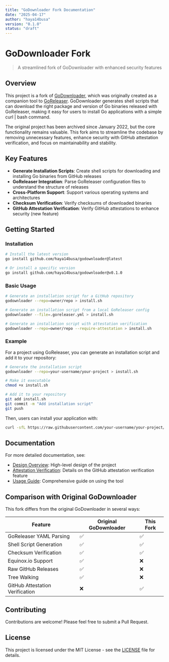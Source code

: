 ```yaml
---
title: "GoDownloader Fork Documentation"
date: "2025-04-17"
author: "haya14busa"
version: "0.1.0"
status: "draft"
---
```


# GoDownloader Fork

> A streamlined fork of GoDownloader with enhanced security features

## Overview

This project is a fork of [GoDownloader](https://github.com/goreleaser/godownloader), which was originally created as a companion tool to [GoReleaser](https://github.com/goreleaser/goreleaser). GoDownloader generates shell scripts that can download the right package and version of Go binaries released with GoReleaser, making it easy for users to install Go applications with a simple curl | bash command.

The original project has been archived since January 2022, but the core functionality remains valuable. This fork aims to streamline the codebase by removing unnecessary features, enhance security with GitHub attestation verification, and focus on maintainability and stability.

## Key Features

- **Generate Installation Scripts**: Create shell scripts for downloading and installing Go binaries from GitHub releases
- **GoReleaser Integration**: Parse GoReleaser configuration files to understand the structure of releases
- **Cross-Platform Support**: Support various operating systems and architectures
- **Checksum Verification**: Verify checksums of downloaded binaries
- **GitHub Attestation Verification**: Verify GitHub attestations to enhance security (new feature)

## Getting Started

### Installation

```bash
# Install the latest version
go install github.com/haya14busa/godownloader@latest

# Or install a specific version
go install github.com/haya14busa/godownloader@v0.1.0
```

### Basic Usage

```bash
# Generate an installation script for a GitHub repository
godownloader --repo=owner/repo > install.sh

# Generate an installation script from a local GoReleaser config
godownloader --file=.goreleaser.yml > install.sh

# Generate an installation script with attestation verification
godownloader --repo=owner/repo --require-attestation > install.sh
```

### Example

For a project using GoReleaser, you can generate an installation script and add it to your repository:

```bash
# Generate the installation script
godownloader --repo=your-username/your-project > install.sh

# Make it executable
chmod +x install.sh

# Add it to your repository
git add install.sh
git commit -m "Add installation script"
git push
```

Then, users can install your application with:

```bash
curl -sfL https://raw.githubusercontent.com/your-username/your-project/main/install.sh | sh
```

## Documentation

For more detailed documentation, see:

- [Design Overview](design/overview.md): High-level design of the project
- [Attestation Verification](design/attestation.md): Details on the GitHub attestation verification feature
- [Usage Guide](usage.md): Comprehensive guide on using the tool

## Comparison with Original GoDownloader

This fork differs from the original GoDownloader in several ways:

| Feature | Original GoDownloader | This Fork |
|---------|----------------------|-----------|
| GoReleaser YAML Parsing | ✅ | ✅ |
| Shell Script Generation | ✅ | ✅ |
| Checksum Verification | ✅ | ✅ |
| Equinox.io Support | ✅ | ❌ |
| Raw GitHub Releases | ✅ | ❌ |
| Tree Walking | ✅ | ❌ |
| GitHub Attestation Verification | ❌ | ✅ |

## Contributing

Contributions are welcome! Please feel free to submit a Pull Request.

## License

This project is licensed under the MIT License - see the [LICENSE](../LICENSE.md) file for details.